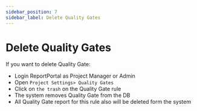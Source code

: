 ```yaml
---
sidebar_position: 7
sidebar_label: Delete Quality Gates
---
```


# Delete Quality Gates

If you want to delete Quality Gate:

* Login ReportPortal as Project Manager or Admin
* Open ```Project Settings> Quality Gates```
* Click on ```the trash``` on the Quality Gate rule
* The system removes Quality Gate from the DB
* All Quality Gate report for this rule also will be deleted form the system